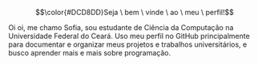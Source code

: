$$\color{#DCD8DD}Seja \ bem \ vinde \ ao \ meu \ perfil!$$

<p align = "left">
  Oi oi, me chamo Sofia, sou estudante de Ciência da Computação na Universidade Federal do Ceará.
  Uso meu perfil no GitHub principalmente para documentar e organizar meus projetos e trabalhos universitários, e busco aprender mais e mais sobre programação.
</p>


<p align = "left">
  
</p>
